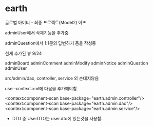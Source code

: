 # earth
글로벌 아이티 - 최종 프로젝트(Model2) 어뜨

adminUser에서 삭제기능을 추가중

adminQuestion에서 1:1문의 답변하기 폼을 작성중

현재 추가된 뷰 9/24

adminBoard
adminComment
adminModify
adminNotice
adminQuestion
adminUser

src/admin/dao, controller, service 외 손대지않음

user-context.xml에 다음을 추가해야함

<context:component-scan base-package="earth.admin.controller"/>
<context:component-scan base-package="earth.admin.dao"/>
<context:component-scan base-package="earth.admin.service"/>
* DTO 중 UserDTO는 user.dto에 있는것을 사용함.

